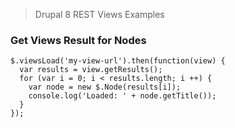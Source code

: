 > Drupal 8 REST Views Examples
### Get Views Result for Nodes
```
$.viewsLoad('my-view-url').then(function(view) {
  var results = view.getResults();
  for (var i = 0; i < results.length; i ++) {
    var node = new $.Node(results[i]);
    console.log('Loaded: ' + node.getTitle());
  }
});
```